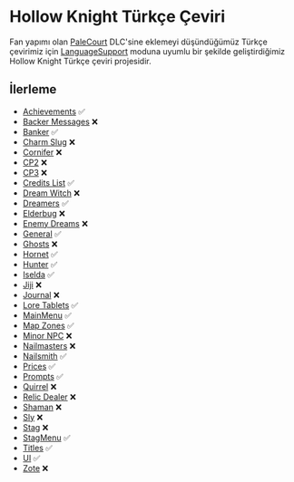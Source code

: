 # Hollow Knight Türkçe Çeviri

Fan yapımı olan [PaleCourt](https://github.com/PaleCourt/PaleCourt) DLC'sine eklemeyi düşündüğümüz Türkçe çevirimiz için [LanguageSupport](https://github.com/SFGrenade/LanguageSupport) moduna uyumlu bir şekilde geliştirdiğimiz Hollow Knight Türkçe çeviri projesidir.

## İlerleme
* [Achievements](../../tree/master/TR/Achievements.txt) ✅
* [Backer Messages](../../tree/master/TR/Backer%20Messages.txt) ❌
* [Banker](../../tree/master/TR/Banker.txt) ✅
* [Charm Slug](../../tree/master/TR/Charm%20Slug.txt) ❌
* [Cornifer](../../tree/master/TR/Cornifer.txt) ❌
* [CP2](../../tree/master/TR/CP2.txt) ❌
* [CP3](../../tree/master/TR/CP3.txt) ❌
* [Credits List](../../tree/master/TR/Credits%20List.txt) ✅
* [Dream Witch](../../tree/master/TR/Dream%20Witch.txt) ❌
* [Dreamers](../../tree/master/TR/Dreamers.txt) ✅
* [Elderbug](../../tree/master/TR/Elderbug.txt) ❌
* [Enemy Dreams](../../tree/master/TR/Enemy%20Dreams.txt) ❌
* [General](../../tree/master/TR/General.txt) ✅
* [Ghosts](../../tree/master/TR/Ghosts.txt) ❌
* [Hornet](../../tree/master/TR/Hornet.txt) ✅
* [Hunter](../../tree/master/TR/Hunter.txt) ✅
* [Iselda](../../tree/master/TR/Iselda.txt) ✅
* [Jiji](../../tree/master/TR/Jiji.txt) ❌
* [Journal](../../tree/master/TR/Journal.txt) ❌
* [Lore Tablets](../../tree/master/TR/Lore%20Tablets.txt) ✅
* [MainMenu](../../tree/master/TR/MainMenu.txt) ✅
* [Map Zones](../../tree/master/TR/Map%20Zones.txt) ✅
* [Minor NPC](../../tree/master/TR/Minor%20NPC.txt) ❌
* [Nailmasters](../../tree/master/TR/Nailmasters.txt) ❌
* [Nailsmith](../../tree/master/TR/Nailsmith.txt) ✅
* [Prices](../../tree/master/TR/Prices.txt) ✅
* [Prompts](../../tree/master/TR/Prompts.txt) ✅
* [Quirrel](../../tree/master/TR/Quirrel.txt) ❌
* [Relic Dealer](../../tree/master/TR/Relic%20Dealer.txt) ❌
* [Shaman](../../tree/master/TR/Shaman.txt) ❌
* [Sly](../../tree/master/TR/Sly.txt) ❌
* [Stag](../../tree/master/TR/Stag.txt) ❌
* [StagMenu](../../tree/master/TR/StagMenu.txt) ✅
* [Titles](../../tree/master/TR/Titles.txt) ✅
* [UI](../../tree/master/TR/UI.txt) ✅
* [Zote](../../tree/master/TR/Zote.txt) ❌